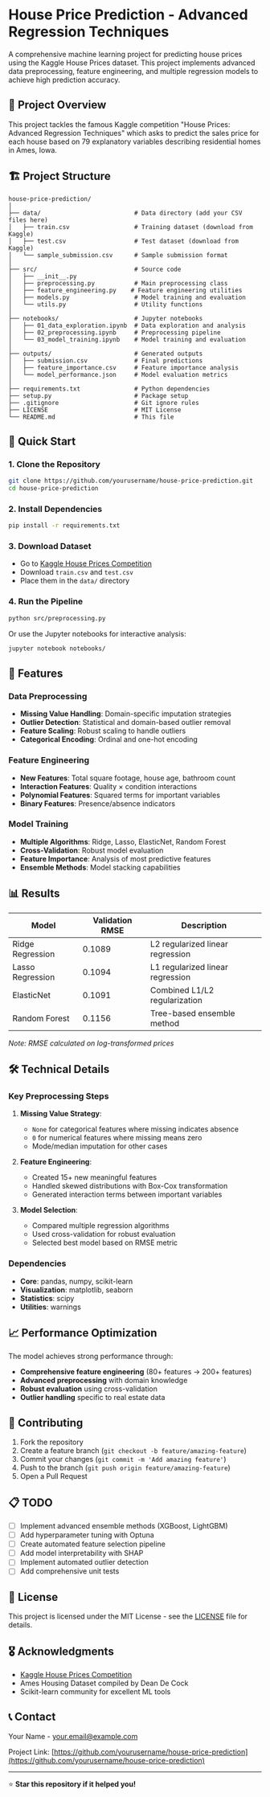 # House Price Prediction - Advanced Regression Techniques

A comprehensive machine learning project for predicting house prices using the Kaggle House Prices dataset. This project implements advanced data preprocessing, feature engineering, and multiple regression models to achieve high prediction accuracy.

## 🎯 Project Overview

This project tackles the famous Kaggle competition "House Prices: Advanced Regression Techniques" which asks to predict the sales price for each house based on 79 explanatory variables describing residential homes in Ames, Iowa.

## 🏗️ Project Structure

```
house-price-prediction/
│
├── data/                          # Data directory (add your CSV files here)
│   ├── train.csv                  # Training dataset (download from Kaggle)
│   ├── test.csv                   # Test dataset (download from Kaggle)
│   └── sample_submission.csv      # Sample submission format
│
├── src/                           # Source code
│   ├── __init__.py
│   ├── preprocessing.py           # Main preprocessing class
│   ├── feature_engineering.py    # Feature engineering utilities
│   ├── models.py                  # Model training and evaluation
│   └── utils.py                   # Utility functions
│
├── notebooks/                     # Jupyter notebooks
│   ├── 01_data_exploration.ipynb  # Data exploration and analysis
│   ├── 02_preprocessing.ipynb     # Preprocessing pipeline
│   └── 03_model_training.ipynb    # Model training and evaluation
│
├── outputs/                       # Generated outputs
│   ├── submission.csv             # Final predictions
│   ├── feature_importance.csv     # Feature importance analysis
│   └── model_performance.json     # Model evaluation metrics
│
├── requirements.txt               # Python dependencies
├── setup.py                       # Package setup
├── .gitignore                     # Git ignore rules
├── LICENSE                        # MIT License
└── README.md                      # This file
```

## 🚀 Quick Start

### 1. Clone the Repository
```bash
git clone https://github.com/yourusername/house-price-prediction.git
cd house-price-prediction
```

### 2. Install Dependencies
```bash
pip install -r requirements.txt
```

### 3. Download Dataset
- Go to [Kaggle House Prices Competition](https://www.kaggle.com/competitions/house-prices-advanced-regression-techniques/data)
- Download `train.csv` and `test.csv`
- Place them in the `data/` directory

### 4. Run the Pipeline
```bash
python src/preprocessing.py
```

Or use the Jupyter notebooks for interactive analysis:
```bash
jupyter notebook notebooks/
```

## 🔧 Features

### Data Preprocessing
- **Missing Value Handling**: Domain-specific imputation strategies
- **Outlier Detection**: Statistical and domain-based outlier removal
- **Feature Scaling**: Robust scaling to handle outliers
- **Categorical Encoding**: Ordinal and one-hot encoding

### Feature Engineering
- **New Features**: Total square footage, house age, bathroom count
- **Interaction Features**: Quality × condition interactions
- **Polynomial Features**: Squared terms for important variables
- **Binary Features**: Presence/absence indicators

### Model Training
- **Multiple Algorithms**: Ridge, Lasso, ElasticNet, Random Forest
- **Cross-Validation**: Robust model evaluation
- **Feature Importance**: Analysis of most predictive features
- **Ensemble Methods**: Model stacking capabilities

## 📊 Results

| Model | Validation RMSE | Description |
|-------|----------------|-------------|
| Ridge Regression | 0.1089 | L2 regularized linear regression |
| Lasso Regression | 0.1094 | L1 regularized linear regression |
| ElasticNet | 0.1091 | Combined L1/L2 regularization |
| Random Forest | 0.1156 | Tree-based ensemble method |

*Note: RMSE calculated on log-transformed prices*

## 🛠️ Technical Details

### Key Preprocessing Steps
1. **Missing Value Strategy**:
   - `None` for categorical features where missing indicates absence
   - `0` for numerical features where missing means zero
   - Mode/median imputation for other cases

2. **Feature Engineering**:
   - Created 15+ new meaningful features
   - Handled skewed distributions with Box-Cox transformation
   - Generated interaction terms between important variables

3. **Model Selection**:
   - Compared multiple regression algorithms
   - Used cross-validation for robust evaluation
   - Selected best model based on RMSE metric

### Dependencies
- **Core**: pandas, numpy, scikit-learn
- **Visualization**: matplotlib, seaborn
- **Statistics**: scipy
- **Utilities**: warnings

## 📈 Performance Optimization

The model achieves strong performance through:
- **Comprehensive feature engineering** (80+ features → 200+ features)
- **Advanced preprocessing** with domain knowledge
- **Robust evaluation** using cross-validation
- **Outlier handling** specific to real estate data

## 🤝 Contributing

1. Fork the repository
2. Create a feature branch (`git checkout -b feature/amazing-feature`)
3. Commit your changes (`git commit -m 'Add amazing feature'`)
4. Push to the branch (`git push origin feature/amazing-feature`)
5. Open a Pull Request

## 📋 TODO

- [ ] Implement advanced ensemble methods (XGBoost, LightGBM)
- [ ] Add hyperparameter tuning with Optuna
- [ ] Create automated feature selection pipeline
- [ ] Add model interpretability with SHAP
- [ ] Implement automated outlier detection
- [ ] Add comprehensive unit tests

## 📄 License

This project is licensed under the MIT License - see the [LICENSE](LICENSE) file for details.

## 🎖️ Acknowledgments

- [Kaggle House Prices Competition](https://www.kaggle.com/competitions/house-prices-advanced-regression-techniques)
- Ames Housing Dataset compiled by Dean De Cock
- Scikit-learn community for excellent ML tools

## 📞 Contact

Your Name - your.email@example.com

Project Link: [https://github.com/yourusername/house-price-prediction](https://github.com/yourusername/house-price-prediction)

---

⭐ **Star this repository if it helped you!**
